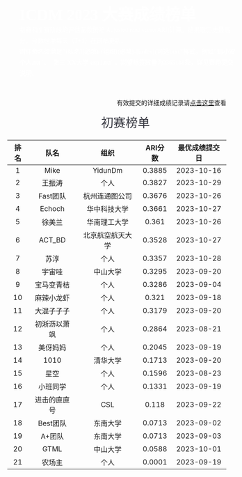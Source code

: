 <style>
.ICDM-banner {
    width: 100%;
    background-image: url("https://mdn.alipayobjects.com/huamei_qcdryc/afts/img/A*c41lRYAbTeYAAAAAAAAAAAAADgOBAQ/original");
    background-size: cover;
    background-repeat:no-repeat;
    font-family: AlibabaPuHuiTi_2_85_Bold;
    padding: 28px;
    color:#fff;
    font-size: 36px;
    font-weight: 700;
}
.p20{
    padding:0 20px;
}
.ICDM-part-title {
    height: 45px;
    width: 100%;
    font-family: AlibabaPuHuiTi_2_85_Bold;
    font-size: 28px;
    color: rgba(26, 27, 37, 0.88);
     font-weight:500;
     margin:15px 0;
     text-align:center;
}
.ICDM-part-text {
    font-family: PingFangSC;
    font-weight: 400;
    font-size: 14px;
    color: rgba(26, 27, 37, 0.65);
    line-height: 25px;
}
</style>

<div class="ICDM-banner">
    ICDM 2023 大赛成绩榜单
    <div class="ICDM-part-text" style="color:#fff;">
    初赛和复赛阶段的评估函数按照 Adjusted rand score(ARI)计算。结果取历史最高分，分数榜单每天（T+1）在网站更新。
    <br>
    <strong style="color:#fff;">附件命名须满足"{队名}(必填)-{组织}(必填)-{index}(可选).txt"样式，例如"蚂小安-个人.txt"、"张三-XX大学-exp1.txt"。期望标签数量为2365188条，详见赛题提交说明。</strong>
    </div>
</div>

<div style="margin-top: 16px; font-weight: 500; text-align: right;">有效提交的详细成绩记录请<a href='https://github.com/TuGraph-family/tugraph-db/discussions/284' target='_blank'>点击这里</a>查看</div>


<div class="ICDM-part-title p20">
初赛榜单
</div>

| 排名 | 队名 | 组织 |  ARI分数 | 最优成绩提交日 |
|:--------------------:|:----------------------:|:----------------------:|:--------------------:|:----------------------:|
|1|Mike|YidunDm|0.3885|2023-10-16|
|2|王振涛|个人|0.3827|2023-10-29|
|3|Fast团队|杭州连通图公司|0.3676|2023-10-26|
|4|Echoch|华中科技大学|0.3661|2023-10-27|
|5|徐美兰|华南理工大学|0.361|2023-10-26|
|6|ACT_BD|北京航空航天大学|0.3528|2023-10-27|
|7|苏淳|个人|0.3357|2023-10-28|
|8|宇宙哇|中山大学|0.3295|2023-09-20|
|9|宝马变青桔|个人|0.3286|2023-09-04|
|10|麻辣小龙虾|个人|0.321|2023-09-18|
|11|大混子子子|个人|0.3179|2023-09-20|
|12|初淅沥以萧飒|个人|0.2864|2023-08-21|
|13|美伢妈妈|个人|0.2045|2023-09-19|
|14|1010|清华大学|0.1713|2023-09-20|
|15|星空|个人|0.1596|2023-08-23|
|16|小班同学|个人|0.1331|2023-09-19|
|17|进击的直直号|CSL|0.118|2023-09-22|
|18|Best团队|东南大学|0.0713|2023-09-02|
|19|A+团队|东南大学|0.0713|2023-09-03|
|20|GTML|中山大学|0.0588|2023-10-01|
|21|农场主|个人|0.0001|2023-09-19|

